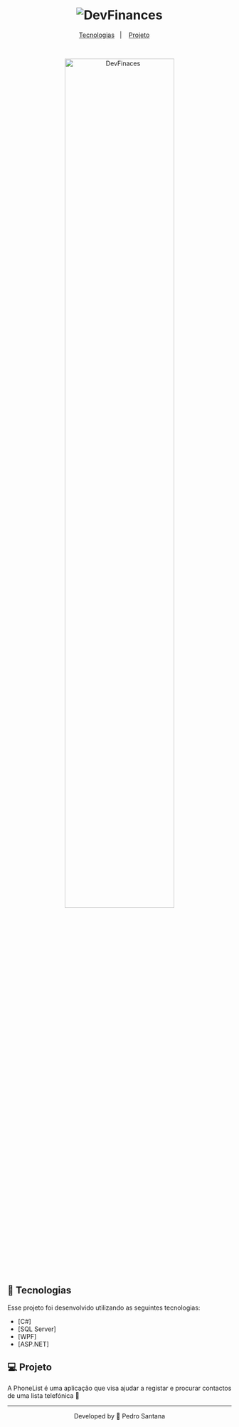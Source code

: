 <h1 align="center">
    <img alt="DevFinances" title="Happy" src="https://i.imgur.com/f2DkTt6.png" />
</h1>

<p align="center">
  <a href="#rocket-tecnologias">Tecnologias</a>&nbsp;&nbsp;&nbsp;|&nbsp;&nbsp;&nbsp;
  <a href="#-projeto">Projeto</a>&nbsp;&nbsp;&nbsp;&nbsp;&nbsp;&nbsp;
</p>

<br>

<p align="center">
  <img alt="DevFinaces" src="https://i.imgur.com/VtmBVOQ.png" width="70%">
</p>

## 🚀 Tecnologias

Esse projeto foi desenvolvido utilizando as seguintes tecnologias:

- [C#]
- [SQL Server]
- [WPF]
- [ASP.NET]

## 💻 Projeto

A PhoneList é uma aplicação que visa ajudar a registar e procurar contactos de uma lista telefónica 💜 

---

<p align="center">Developed by 💜 Pedro Santana</p>
